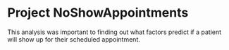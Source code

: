 # Project NoShowAppointments

This analysis was important to finding out what factors predict if a patient will show up for their scheduled appointment.
